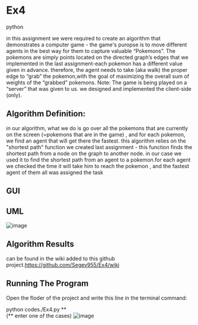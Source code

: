 # Ex4
python

in this assignment we were required to create an algorithm that demonstrates a computer game - 
the game's puropse is to move different agents in the best way for them to capture valuable “Pokemons”.
The pokemons are simply points located on the directed graph’s edges that we implemented in the last assignment-each pokemon has a different value given in advance.
 therefore, the agent needs to take (aka walk) the proper edge to “grab” the pokemon,with the goal of maximizing the overall sum of weights of the “grabbed” pokemons.
Note:
The game is being played on a “server” that was given to us. we designed and implemented the client-side (only).



##  Algorithm Definition:
 in our algorithm, what we do is go over all the pokemons that are currently on the screen (=pokemons that are in the game) , and for each pokemon, we find an agent that will get there the fastest.
 this algorithm relies on the "shortest path" function we created last assignment - this function finds the shortest path from a node on the graph to another node. 
 in our case we used it to find the shortest path from an agent to a pokemon.for each agent we checked the time it will take him to reach the pokemon , and the fastest agent of them all was assigned the task
 


## GUI




## UML

![image](https://user-images.githubusercontent.com/93653029/148660923-02bdfbba-c4dd-4ef5-a537-1c8ff3736bd3.png)



## Algorithm Results
 can be found in the wiki added to this github project.https://github.com/Segev955/Ex4/wiki

## Running The Program

Open the floder of the project and write this line in the terminal command:

python codes./Ex4.py ** <br>
(** enter one of the cases)
![image](https://user-images.githubusercontent.com/93653029/148661053-8f7ac22c-4c48-4c04-9d6e-996e8a6385fd.png)


<br>
